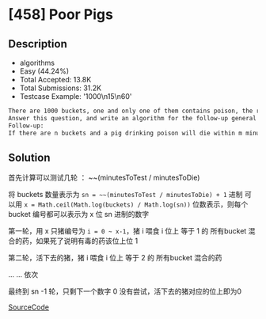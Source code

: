 # [458] Poor Pigs

## Description

* algorithms
* Easy (44.24%)
* Total Accepted:    13.8K
* Total Submissions: 31.2K
* Testcase Example:  '1000\n15\n60'

```md
There are 1000 buckets, one and only one of them contains poison, the rest are filled with water. They all look the same. If a pig drinks that poison it will die within 15 minutes. What is the minimum amount of pigs you need to figure out which bucket contains the poison within one hour.
Answer this question, and write an algorithm for the follow-up general case.
Follow-up:
If there are n buckets and a pig drinking poison will die within m minutes, how many pigs (x) you need to figure out the "poison" bucket within p minutes? There is exact one bucket with poison.

```

## Solution

首先计算可以测试几轮 ： ~~(minutesToTest / minutesToDie)

将 buckets 数量表示为 `sn = ~~(minutesToTest / minutesToDie) + 1` 进制 可以用 `x = Math.ceil(Math.log(buckets) / Math.log(sn))` 位数表示，则每个 bucket 编号都可以表示为 x 位 sn 进制的数字

第一轮，用 x 只猪编号为 `i = 0 ~ x-1`，猪 i 喂食 i 位上 等于 1 的 所有bucket 混合的药，如果死了说明有毒的药该位上位 1

第二轮，活下去的猪，猪 i 喂食 i 位上 等于 2 的 所有bucket 混合的药

... ... 依次

最终到 sn -1 轮，只剩下一个数字 0 没有尝试，活下去的猪对应的位上即为0

[SourceCode](./solution.js)
